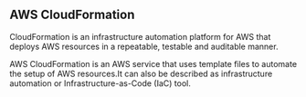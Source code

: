## AWS CloudFormation
CloudFormation is an infrastructure automation platform for AWS that deploys AWS resources in a repeatable, testable and auditable manner.

AWS CloudFormation is an AWS service that uses template files to automate the setup of AWS resources.It can also be described as infrastructure automation or Infrastructure-as-Code (IaC) tool.
